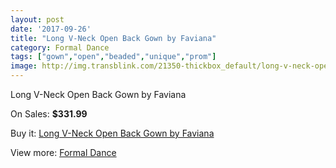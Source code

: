 ```yaml
---
layout: post
date: '2017-09-26'
title: "Long V-Neck Open Back Gown by Faviana"
category: Formal Dance
tags: ["gown","open","beaded","unique","prom"]
image: http://img.transblink.com/21350-thickbox_default/long-v-neck-open-back-gown-by-faviana.jpg
---
```

Long V-Neck Open Back Gown by Faviana

On Sales: **$331.99**
<a href="https://www.transblink.com/en/formal-dance/6767-long-v-neck-open-back-gown-by-faviana.html"><amp-img layout="responsive" width="600" height="600" src="//img.transblink.com/21350-thickbox_default/long-v-neck-open-back-gown-by-faviana.jpg" alt="Long V-Neck Open Back Gown by Faviana 0" /></a>
<a href="https://www.transblink.com/en/formal-dance/6767-long-v-neck-open-back-gown-by-faviana.html"><amp-img layout="responsive" width="600" height="600" src="//img.transblink.com/21352-thickbox_default/long-v-neck-open-back-gown-by-faviana.jpg" alt="Long V-Neck Open Back Gown by Faviana 1" /></a>
<a href="https://www.transblink.com/en/formal-dance/6767-long-v-neck-open-back-gown-by-faviana.html"><amp-img layout="responsive" width="600" height="600" src="//img.transblink.com/21351-thickbox_default/long-v-neck-open-back-gown-by-faviana.jpg" alt="Long V-Neck Open Back Gown by Faviana 2" /></a>

Buy it: [Long V-Neck Open Back Gown by Faviana](https://www.transblink.com/en/formal-dance/6767-long-v-neck-open-back-gown-by-faviana.html "Long V-Neck Open Back Gown by Faviana")

View more: [Formal Dance](https://www.transblink.com/en/6-formal-dance "Formal Dance")